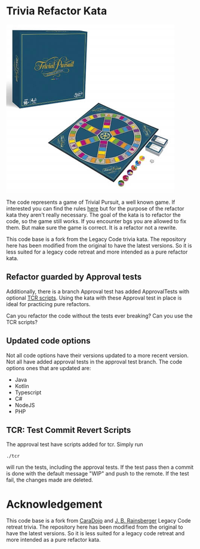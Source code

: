 Trivia Refactor Kata
========================

![Trivial pursuit](./pictures/trivial_pursuit_board_game.jpg)

The code represents a game of Trivial Pursuit, a well known game. If interested you can find the rules [here](https://www.boardgameswizard.com/wp-content/uploads/2020/03/TrivialPursuit1980sedition.pdf) but for the purpose of the refactor kata they aren't really necessary. The goal of the kata is to refactor the code, so the game still works. If you encounter bgs you are allowed to fix them. But make sure the game is correct. It is a refactor not a rewrite.

This code base is a fork from the Legacy Code trivia kata. The repository here has been modified from the original to have the latest versions. So it is less suited for a legacy code retreat and more intended as a pure refactor kata.


## Refactor guarded by Approval tests

Additionally, there is a branch Approval test has added ApprovalTests with optional [TCR scripts](https://medium.com/@kentbeck_7670/test-commit-revert-870bbd756864). Using the kata with these Approval test in place is ideal for practicing pure refactors.

Can you refactor the code without the tests ever breaking? Can you use the TCR scripts?

## Updated code options

Not all code options have their versions updated to a more recent version. Not all have added approval tests in the approval test branch. The code options ones that are updated are:
+ Java
+ Kotlin
+ Typescript
+ C#
+ NodeJS
+ PHP

## TCR: Test Commit Revert Scripts

The approval test have scripts added for tcr. Simply run

```
./tcr 
```

will run the tests, including the approval tests. If the test pass then a commit is done with the default message "WIP" and push to the remote. If the test fail, the changes made are deleted.


# Acknowledgement 

This code base is a fork from [CaraDojo](https://github.com/caradojo/trivia) and [J. B. Rainsberger](https://github.com/jbrains/trivia) Legacy Code retreat trivia. The repository here has been modified from the original to have the latest versions. So it is less suited for a legacy code retreat and more intended as a pure refactor kata. 


